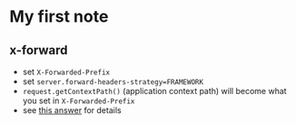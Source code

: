 # My first note

## x-forward

- set `X-Forwarded-Prefix`
- set `server.forward-headers-strategy=FRAMEWORK`
- `request.getContextPath()` (application context path) will become what you set in `X-Forwarded-Prefix`
- see [this answer](https://stackoverflow.com/a/59126519/6564721) for details
